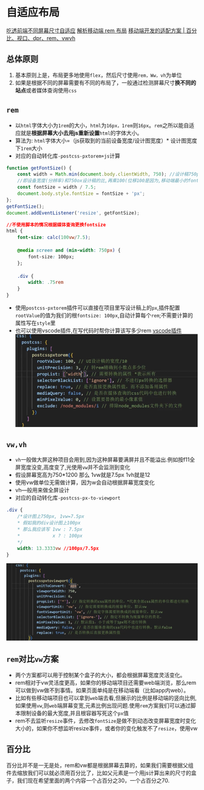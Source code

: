 # 自适应布局
[吃透前端不同屏幕尺寸自适应](https://www.bilibili.com/video/BV1PC411372R/?spm_id_from=333.337.search-card.all.click&vd_source=78435c3cefd4783245d9d16d09d19859)
[解析移动端 rem 布局](https://www.bilibili.com/video/BV14q4y1q7sF/?spm_id_from=333.337.search-card.all.click&vd_source=78435c3cefd4783245d9d16d09d19859)
[移动端开发的适配方案 | 百分比、视口、dpr、rem、vwvh](https://juejin.cn/post/7345695255847501833?searchId=202410161016457EEEE5FC6713828B709B#heading-2)
## 总体原则
1. 基本原则上是，布局更多地使用`flex`，然后尺寸使用`rem，Ww，vh`为单位
2. 如果是根据不同的屏幕需要有不同的布局了，一般通过检测屏幕尺寸**换不同的站点**或者媒体查询使用`css`

## `rem`
- 以`html`字体大小为`1rem`的大小，`html`为`16px，1rem`则`16px`。`rem`之所以能自适应就是**根据屏幕大小去用js重新设置**`html`的字体大小。
- 算法为: `html`字体大小=（js获取到的当前设备宽度/设计图宽度）* 设计图宽度下`1rem`大小
- 对应的自动转化库`-postcss-pxtorem+js`计算
```js
function getFontSize() {
    const width = Math.min(document.body.clientWidth, 750); //设计稿750px
    //即设备宽度(分辨率)和750ox设计稿的比,再乘100(位移100是因为,移动端最小的fontSize为8px,如果设备为375分辨率,则出现0.5px的根fontSize,所以乘100,此时假如设计稿的div宽为75px则应写作0.75rem,因为1rem等于100px)
    const fontSize = width / 7.5; 
    document.body.style.fontSize = fontSize + 'px';
};
getFontSize();
document.addEventListener('resize', getFontSize);
```
```css
//不使用脚本的情况根据媒体查询更换fontsize
html {
    font-size: calc(100vw/7.5);

    @media screen and (min-width: 750px) {
        font-size: 100px;
    };

    .div {
        width: .75rem
    }
}
```
- 使用`postcss-pxtorem`插件可以直接在项目里写设计稿上的`px`,插件配置`rootValue`的值为我们的根`fontsize: 100px`,自动计算每个`rem`;不需要计算的属性写在`style`里
- 也可以使用vscode插件,在写代码时帮你计算该写多少rem
[vscode插件](https://www.bilibili.com/video/BV1zM4m1U7av/?spm_id_from=333.337.search-card.all.click&vd_source=78435c3cefd4783245d9d16d09d19859)
![rem插件配置](../img/rem.png)

## `vw,vh`
- `vh`一般做大屏这种项目会用到,因为这种屏幕要满屏并且不能溢出.例如按f11全屏宽度没变,高度变了,光使用`vw`并不会监测到变化
- 假设屏幕宽高为750*1200 那么 1vw就是7.5px 1vh就是12
- 使用vw做单位无需做计算，因为w会自动根据屏幕宽度变化
- vh—般用来做全屏设计
- 对应的自动转化库`-postcss-px-to-viewport`
```css
.div {
    /*设计图上750px, 1vw=7.5px 
    * 假如我的div设计图上100px
    * 那么我应该写 1vw : 7.5px
    *            x ? : 100px
    */
    width: 13.3333vw //100px/7.5px
}
```
![vw配置](../img/vw.png)
## `rem`对比`vw`方案
- 两个方案都可以用于控制某个盒子的大小，都会根据屏幕宽度灵活变化。
- rem相对于vw灵活度更高，如果你的移动端项目还需要web端浏览，那么rem可以做到vw做不到事情。如果页面单纯是在移动端看（比如app内web）。
- 比如有些移动端项目也可以拿到`web`端去看,但展示的比例是移动端的竖向比例,如果使用`vw`,则`web`端屏幕变宽,元素比例出现问题.使用`rem`方案我们可以通过脚本限制设备的最大宽度,并且根容器写死这个`px`值
- rem不去监听`resize`事件，去修改`fontSize`是做不到动态改变屏幕宽度时变化大小的，如果你不想监听resize事件，或者你的变化触发不了`resize`，使用vw

## 百分比
百分比并不是一无是处，rem和vw都是根据屏幕去算的，如果我们需要根据父组件去缩放我们可以就必须用百分比了，比如父元素是一个用js计算出来的尺寸的盒子，我们现在希望里面的两个内容一个占百分之30，一个占百分之70.